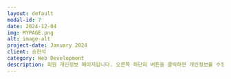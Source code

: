 ```yaml
---
layout: default
modal-id: 7
date: 2024-12-04
img: MYPAGE.png
alt: image-alt
project-date: January 2024
client: 송현석
category: Web Development
description: 회원 개인정보 페이지입니다. 오른쪽 하단의 버튼을 클릭하면 개인정보를 수정할 수 있는 페이지로 이동합니다. 출석체크 버튼을 클릭하면 20코인을 획득할 수 있으며 코인은 상점에서 상품을 구매하는데 사용 가능합니다. 현재 버튼 활성화 하루 1회 제한 기능을 구현 중이며 코인 베팅 시스템도 기획 중입니다.
---
```


